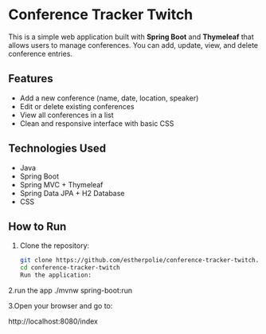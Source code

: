 

# Conference Tracker Twitch

This is a simple web application built with **Spring Boot** and **Thymeleaf** that allows users to manage conferences. You can add, update, view, and delete conference entries.

## Features

- Add a new conference (name, date, location, speaker)
- Edit or delete existing conferences
- View all conferences in a list
- Clean and responsive interface with basic CSS

## Technologies Used

- Java
- Spring Boot
- Spring MVC + Thymeleaf
- Spring Data JPA + H2 Database
- CSS

## How to Run

1. Clone the repository:
   ```bash
   git clone https://github.com/estherpolie/conference-tracker-twitch.git
   cd conference-tracker-twitch
   Run the application:
2.run the app
./mvnw spring-boot:run

3.Open your browser and go to:

http://localhost:8080/index

